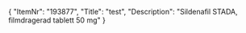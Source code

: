 {
  "ItemNr": "193877",
  "Title": "test",
  "Description": "Sildenafil STADA, filmdragerad tablett 50 mg"
}